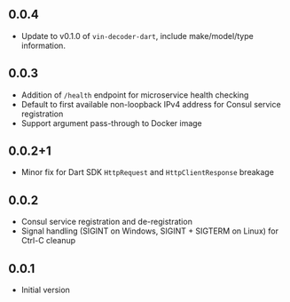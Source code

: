 ## 0.0.4

- Update to v0.1.0 of `vin-decoder-dart`, include make/model/type information.

## 0.0.3

- Addition of `/health` endpoint for microservice health checking
- Default to first available non-loopback IPv4 address for Consul service registration
- Support argument pass-through to Docker image

## 0.0.2+1

- Minor fix for Dart SDK `HttpRequest` and `HttpClientResponse` breakage

## 0.0.2

- Consul service registration and de-registration
- Signal handling (SIGINT on Windows, SIGINT + SIGTERM on Linux) for Ctrl-C cleanup

## 0.0.1

- Initial version
